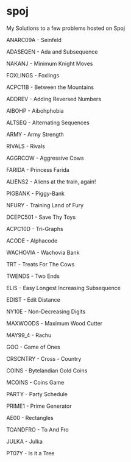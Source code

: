 # spoj
My Solutions to a few problems hosted on Spoj 

ANARC09A - Seinfeld 

ADASEQEN - Ada and Subsequence 

NAKANJ - Minimum Knight Moves

FOXLINGS - Foxlings

ACPC11B - Between the Mountains

ADDREV - Adding Reversed Numbers

AIBOHP - Aibohphobia

ALTSEQ - Alternating Sequences

ARMY - Army Strength

RIVALS - Rivals

AGGRCOW - Aggressive Cows

FARIDA - Princess Farida

ALIENS2 - Aliens at the train, again!

PIGBANK - Piggy-Bank

NFURY - Training Land of Fury

DCEPC501 - Save Thy Toys

ACPC10D - Tri-Graphs

ACODE - Alphacode

WACHOVIA - Wachovia Bank

TRT - Treats For The Cows

TWENDS - Two Ends

ELIS - Easy Longest Increasing Subsequence

EDIST - Edit Distance

NY10E -  Non-Decreasing Digits

MAXWOODS - Maximum Wood Cutter

MAY99_4 - Rachu

GOO - Game of Ones

CRSCNTRY - Cross - Country

COINS - Bytelandian Gold Coins

MCOINS - Coins Game

PARTY - Party Schedule

PRIME1 - Prime Generator

AE00 - Rectangles

TOANDFRO - To And Fro

JULKA - Julka

PT07Y - Is it a Tree
